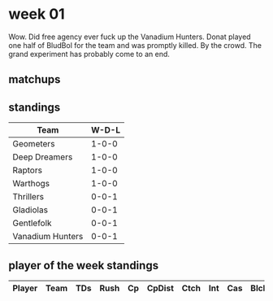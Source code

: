 # week 01

Wow. Did free agency ever fuck up the Vanadium Hunters. Donat played one half of BludBol for the team and was promptly killed. By the crowd. The grand experiment has probably come to an end.

## matchups



## standings

| Team | W-D-L |
|-------|-----|
| Geometers | 1-0-0 |
| Deep Dreamers | 1-0-0 |
| Raptors | 1-0-0 |
| Warthogs | 1-0-0 |
| Thrillers | 0-0-1 |
| Gladiolas | 0-0-1 |
| Gentlefolk | 0-0-1 |
| Vanadium Hunters | 0-0-1 |

## player of the week standings

| Player            | Team             | TDs  | Rush | Cp   | CpDist | Ctch | Int | Cas  | Blck | Sck | MVP | SPP  |
|-------------------|------------------|------|------|------|----------|---------|---|---|--------|-------|------|------|
